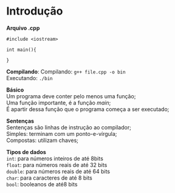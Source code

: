 # Introdução

**Arquivo .cpp**  
```
#include <iostream>

int main(){

}
```

**Compilando**:
Compilando: ```g++ file.cpp -o bin```   
Executando: ```./bin```

**Básico**  
Um programa deve conter pelo menos uma função;  
Uma função importante, é a função *main*;  
É apartir dessa função que o programa começa a ser executado;  

**Sentenças**  
Sentenças são linhas de instrução ao compilador;  
Simples: terminam com um ponto-e-vírgula;  
Compostas: utilizam chaves;  

**Tipos de dados**  
```int```: para números inteiros de até 8bits  
```float```: para números reais de até 32 bits  
```double```: para números reais de até 64 bits  
```char```: para caracteres de até 8 bits  
```bool```: booleanos de até8 bits  

